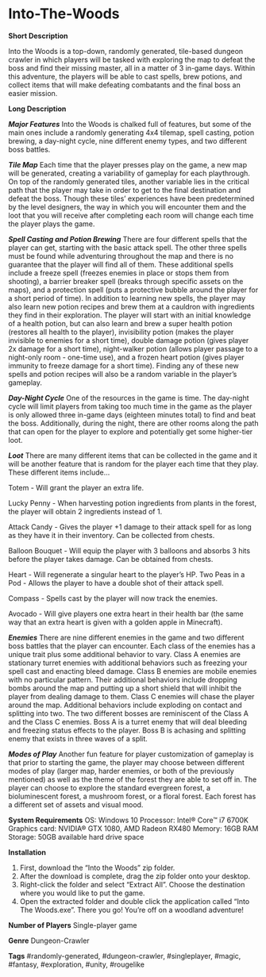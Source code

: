 # Into-The-Woods
 
 **Short Description**
 
Into the Woods is a top-down, randomly generated, tile-based dungeon crawler in which players will be tasked with exploring the map to defeat the boss and find their missing master, all in a matter of 3 in-game days. Within this adventure, the players will be able to cast spells, brew potions, and collect items that will make defeating combatants and the final boss an easier mission. 

**Long Description**

_**Major Features**_
Into the Woods is chalked full of features, but some of the main ones include a randomly generating 4x4 tilemap, spell casting, potion brewing, a day-night cycle, nine different enemy types, and two different boss battles. 

_**Tile Map**_
Each time that the player presses play on the game, a new map will be generated, creating a variability of gameplay for each playthrough. On top of the randomly generated tiles, another variable lies in the critical path that the player may take in order to get to the final destination and defeat the boss. Though these tiles’ experiences have been predetermined by the level designers, the way in which you will encounter them and the loot that you will receive after completing each room will change each time the player plays the game.

_**Spell Casting and Potion Brewing**_
There are four different spells that the player can get, starting with the basic attack spell. The other three spells must be found while adventuring throughout the map and there is no guarantee that the player will find all of them. These additional spells include a freeze spell (freezes enemies in place or stops them from shooting), a barrier breaker spell (breaks through specific assets on the maps), and a protection spell (puts a protective bubble around the player for a short period of time). In addition to learning new spells, the player may also learn new potion recipes and brew them at a cauldron with ingredients they find in their exploration. The player will start with an initial knowledge of a health potion, but can also learn and brew a super health potion (restores all health to the player), invisibility potion (makes the player invisible to enemies for a short time), double damage potion (gives player 2x damage for a short time), night-walker potion (allows player passage to a night-only room - one-time use), and a frozen heart potion (gives player immunity to freeze damage for a short time). Finding any of these new spells and potion recipes will also be a random variable in the player’s gameplay.

_**Day-Night Cycle**_
One of the resources in the game is time. The day-night cycle will limit players from taking too much time in the game as the player is only allowed three in-game days (eighteen minutes total) to find and beat the boss. Additionally, during the night, there are other rooms along the path that can open for the player to explore and potentially get some higher-tier loot.

_**Loot**_
There are many different items that can be collected in the game and it will be another feature that is random for the player each time that they play. These different items include…

  Totem - Will grant the player an extra life.
  
  Lucky Penny - When harvesting potion ingredients from plants in the forest, the player will obtain 2 ingredients instead of 1.
  
  Attack Candy - Gives the player +1 damage to their attack spell for as long as they have it in their inventory. Can be collected from chests.
  
  Balloon Bouquet - Will equip the player with 3 balloons and absorbs 3 hits before the player takes damage. Can be obtained from chests.
  
  Heart - Will regenerate a singular heart to the player’s HP. Two Peas in a Pod - Allows the player to have a double shot of their attack spell.
  
  Compass - Spells cast by the player will now track the enemies.
  
  Avocado - Will give players one extra heart in their health bar (the same way that an extra heart is given with a golden apple in Minecraft).

_**Enemies**_
There are nine different enemies in the game and two different boss battles that the player can encounter. Each class of the enemies has a unique trait plus some additional behavior to vary. Class A enemies are stationary turret enemies with additional behaviors such as freezing your spell cast and enacting bleed damage. Class B enemies are mobile enemies with no particular pattern. Their additional behaviors include dropping bombs around the map and putting up a short shield that will inhibit the player from dealing damage to them. Class C enemies will chase the player around the map. Additional behaviors include exploding on contact and splitting into two. The two different bosses are reminiscent of the Class A and the Class C enemies. Boss A is a turret enemy that will deal bleeding and freezing status effects to the player. Boss B is achasing and splitting enemy that exists in three waves of a split.

_**Modes of Play**_
Another fun feature for player customization of gameplay is that prior to starting the game, the player may choose between different modes of play (larger map, harder enemies, or both of the previously mentioned) as well as the theme of the forest they are able to set off in. The player can choose to explore the standard evergreen forest, a bioluminescent forest, a mushroom forest, or a floral forest. Each forest has a different set of assets and visual mood.

**System Requirements**
OS: Windows 10
Processor: Intel® Core™ i7 6700K
Graphics card: NVIDIA® GTX 1080, AMD Radeon RX480
Memory: 16GB RAM
Storage: 50GB available hard drive space

**Installation**
 1. First, download the “Into the Woods” zip folder.
 2. After the download is complete, drag the zip folder onto your desktop.
 3. Right-click the folder and select “Extract All”. Choose the destination where you would like to put the game.
 4. Open the extracted folder and double click the application called “Into The Woods.exe”. There you go! You’re off on a woodland adventure!

**Number of Players**
Single-player game

**Genre**
Dungeon-Crawler

**Tags**
#randomly-generated, #dungeon-crawler, #singleplayer, #magic, #fantasy, #exploration, #unity, #rougelike
